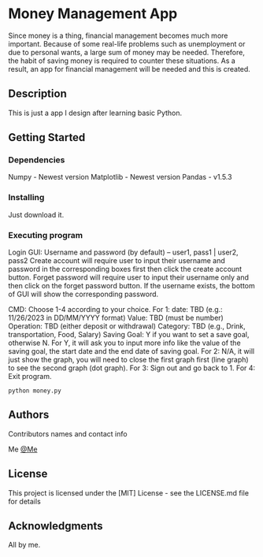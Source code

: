 # Money Management App
Since money is a thing, financial management becomes much more important. Because of some real-life problems such as unemployment or due to personal wants, a large sum of money may be needed. Therefore, the habit of saving money is required to counter these situations. As a result, an app for financial management will be needed and this is created.

## Description

This is just a app I design after learning basic Python.

## Getting Started

### Dependencies

Numpy - Newest version
Matplotlib - Newest version
Pandas - v1.5.3

### Installing

Just download it.

### Executing program

Login GUI: 
Username and password (by default) – user1, pass1 | user2, pass2
Create account will require user to input their username and password in the corresponding boxes first then click the create account button.
Forget password will require user to input their username only and then click on the forget password button. If the username exists, the bottom of GUI will show the corresponding password.

CMD:
Choose 1-4 according to your choice.
For 1: date: TBD (e.g.: 11/26/2023 in DD/MM/YYYY format)
	Value: TBD (must be number)
	Operation: TBD (either deposit or withdrawal)
	Category: TBD (e.g., Drink, transportation, Food, Salary)
	Saving Goal: Y if you want to set a save goal, otherwise N.
For Y, it will ask you to input more info like the value of the saving goal, the start date and the end date of saving goal.
For 2: N/A, it will just show the graph, you will need to close the first graph first (line graph) 	to see the second graph (dot graph).
For 3: Sign out and go back to 1.
For 4: Exit program.

```
python money.py
```

## Authors

Contributors names and contact info

Me
[@Me](www.linkedin.com/in/suikit4)

## License

This project is licensed under the [MIT] License - see the LICENSE.md file for details

## Acknowledgments

All by me.
